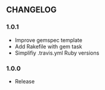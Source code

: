 ## CHANGELOG

### 1.0.1

* Improve gemspec template
* Add Rakefile with gem task
* Simplifiy .travis.yml Ruby versions


### 1.0.0

* Release

